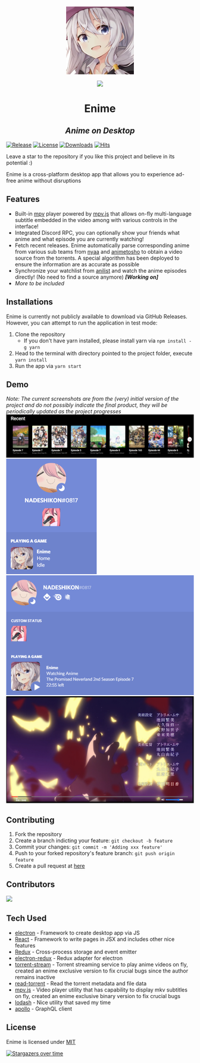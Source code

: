 <p align="center">
  <img src="https://github.com/Enime-Project/enime/blob/master/images/icon/icon-medium.png?raw=true" />  
</p>

<p align="center">
  <img src="http://ForTheBadge.com/images/badges/built-with-love.svg" />  
</p>

<h1 align="center">Enime</h1>
<h2 align="center"><i>Anime on Desktop</i></h2>

[![Release](https://img.shields.io/github/release/Enime-Project/enime.svg?style=flat-square)](https://github.com/Enime-Project/enime/releases/)
[![License](https://img.shields.io/github/license/Enime-Project/enime.svg?style=flat-square)](https://github.com/Enime-Project/enime/blob/master/LICENSE)
[![Downloads](https://img.shields.io/github/downloads/Enime-Project/enime/total?style=flat-square)](https://github.com/Enime-Project/enime/releases/latest)
[![Hits](https://hits.seeyoufarm.com/api/count/incr/badge.svg?url=https%3A%2F%2Fgithub.com%2FEnime-Project%2Fenime&count_bg=%236EFF00&title_bg=%23555555&icon=&icon_color=%23FFFFFF&title=hits&edge_flat=true)](https://hits.seeyoufarm.com)

Leave a star to the repository if you like this project and believe in its potential :)

Enime is a cross-platform desktop app that allows you to experience ad-free anime without disruptions

## Features

- Built-in [mpv](https://github.com/mpv-player/mpv) player powered by [mpv.js](https://github.com/Kagami/mpv.js) that allows on-fly multi-language subtitle embedded in the video among with various controls in the interface!
- Integrated Discord RPC, you can optionally show your friends what anime and what episode you are currently watching!
- Fetch recent releases. Enime automatically parse corresponding anime from various sub teams from [nyaa](https://nyaa.si) and [animetosho](https://animetosho.org/) to obtain a video source from the torrents. A special algorithm has been deployed to ensure the information are as accurate as possible
- Synchronize your watchlist from [anilist](https://anilist.co/home) and watch the anime episodes directly! (No need to find a source anymore) **_[Working on]_**
- _More to be included_

## Installations

Enime is currently not publicly available to download via GitHub Releases. However, you can attempt to run the application in test mode:

1. Clone the repository
   - If you don't have yarn installed, please install yarn via `npm install -g yarn`
2. Head to the terminal with directory pointed to the project folder, execute `yarn install`
3. Run the app via `yarn start`

## Demo

_Note: The current screenshots are from the (very) initial version of the project and do not possibly indicate the final product, they will be periodically updated as the project progresses_
![](images/screenshots/screenshot-1.png)
![](images/screenshots/screenshot-2.png)
![](images/screenshots/screenshot-3.png)
![](images/screenshots/screenshot-4.png)

## Contributing

1. Fork the repository
2. Create a branch indicting your feature: `git checkout -b feature`
3. Commit your changes: `git commit -m 'Adding xxx feature'`
4. Push to your forked repository's feature branch: `git push origin feature`
5. Create a pull request at [here](https://github.com/Enime-Project/enime/pulls)

## Contributors

[![](https://opencollective.com/enime/contributors.svg?width=890&button=false)](https://github.com/Enime-Project/enime/graphs/contributors)

## Tech Used

- [electron](https://www.electronjs.org/) - Framework to create desktop app via JS
- [React](https://reactjs.org/) - Framework to write pages in JSX and includes other nice features
- [Redux](https://redux.js.org/) - Cross-process storage and event emitter
- [electron-redux](https://github.com/klarna/electron-redux) - Redux adapter for electron
- [torrent-stream](https://github.com/mafintosh/torrent-stream) - Torrent streaming service to play anime videos on fly, created an enime exclusive version to fix crucial bugs since the author remains inactive
- [read-torrent](https://github.com/mafintosh/read-torrent) - Read the torrent metadata and file data
- [mpv.js](https://github.com/Kagami/mpv.js) - Video player utility that has capability to display mkv subtitles on fly, created an enime exclusive binary version to fix crucial bugs
- [lodash](https://lodash.com/) - Nice utility that saved my time
- [apollo](https://www.apollographql.com/) - GraphQL client

## License

Enime is licensed under [MIT](https://github.com/Enime-Project/enime/master/LICENSE)

[![Stargazers over time](https://starchart.cc/Enime-Project/enime.svg?version=flush-cache)](https://starchart.cc/Enime-Project/enime)
